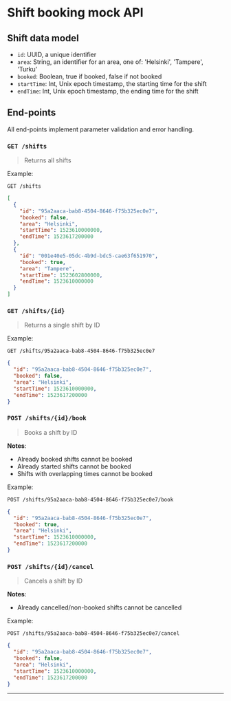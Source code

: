 # Shift booking mock API

## Shift data model

* `id`: UUID, a unique identifier
* `area`: String, an identifier for an area, one of: 'Helsinki', 'Tampere', 'Turku'
* `booked`: Boolean, true if booked, false if not booked
* `startTime`: Int, Unix epoch timestamp, the starting time for the shift
* `endTime`: Int, Unix epoch timestamp, the ending time for the shift

## End-points

All end-points implement parameter validation and error handling.

### `GET /shifts`

> Returns all shifts

Example:

`GET /shifts`

```json
[
  {
    "id": "95a2aaca-bab8-4504-8646-f75b325ec0e7",
    "booked": false,
    "area": "Helsinki",
    "startTime": 1523610000000,
    "endTime": 1523617200000
  },
  {
    "id": "001e40e5-05dc-4b9d-bdc5-cae63f651970",
    "booked": true,
    "area": "Tampere",
    "startTime": 1523602800000,
    "endTime": 1523610000000
  }
]
```

### `GET /shifts/{id}`

> Returns a single shift by ID

Example:

`GET /shifts/95a2aaca-bab8-4504-8646-f75b325ec0e7`

```json
{
  "id": "95a2aaca-bab8-4504-8646-f75b325ec0e7",
  "booked": false,
  "area": "Helsinki",
  "startTime": 1523610000000,
  "endTime": 1523617200000
}
```

### `POST /shifts/{id}/book`

> Books a shift by ID

__Notes__:
* Already booked shifts cannot be booked
* Already started shifts cannot be booked
* Shifts with overlapping times cannot be booked

Example:

`POST /shifts/95a2aaca-bab8-4504-8646-f75b325ec0e7/book`

```json
{
  "id": "95a2aaca-bab8-4504-8646-f75b325ec0e7",
  "booked": true,
  "area": "Helsinki",
  "startTime": 1523610000000,
  "endTime": 1523617200000
}
```

### `POST /shifts/{id}/cancel`

> Cancels a shift by ID

__Notes__:
* Already cancelled/non-booked shifts cannot be cancelled

Example:

`POST /shifts/95a2aaca-bab8-4504-8646-f75b325ec0e7/cancel`

```json
{
  "id": "95a2aaca-bab8-4504-8646-f75b325ec0e7",
  "booked": false,
  "area": "Helsinki",
  "startTime": 1523610000000,
  "endTime": 1523617200000
}
```

---